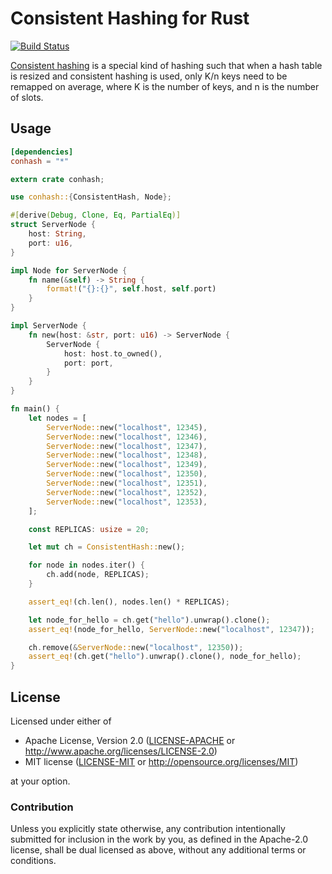 # Consistent Hashing for Rust

[![Build Status](https://travis-ci.org/zonyitoo/conhash-rs.svg)](https://travis-ci.org/zonyitoo/conhash-rs)

[Consistent hashing](http://en.wikipedia.org/wiki/Consistent_hashing) is a special kind of hashing such that
when a hash table is resized and consistent hashing is used, only K/n keys need to be remapped on average,
where K is the number of keys, and n is the number of slots.

## Usage

```toml
[dependencies]
conhash = "*"
```

```rust
extern crate conhash;

use conhash::{ConsistentHash, Node};

#[derive(Debug, Clone, Eq, PartialEq)]
struct ServerNode {
    host: String,
    port: u16,
}

impl Node for ServerNode {
    fn name(&self) -> String {
        format!("{}:{}", self.host, self.port)
    }
}

impl ServerNode {
    fn new(host: &str, port: u16) -> ServerNode {
        ServerNode {
            host: host.to_owned(),
            port: port,
        }
    }
}

fn main() {
    let nodes = [
        ServerNode::new("localhost", 12345),
        ServerNode::new("localhost", 12346),
        ServerNode::new("localhost", 12347),
        ServerNode::new("localhost", 12348),
        ServerNode::new("localhost", 12349),
        ServerNode::new("localhost", 12350),
        ServerNode::new("localhost", 12351),
        ServerNode::new("localhost", 12352),
        ServerNode::new("localhost", 12353),
    ];

    const REPLICAS: usize = 20;

    let mut ch = ConsistentHash::new();

    for node in nodes.iter() {
        ch.add(node, REPLICAS);
    }

    assert_eq!(ch.len(), nodes.len() * REPLICAS);

    let node_for_hello = ch.get("hello").unwrap().clone();
    assert_eq!(node_for_hello, ServerNode::new("localhost", 12347));

    ch.remove(&ServerNode::new("localhost", 12350));
    assert_eq!(ch.get("hello").unwrap().clone(), node_for_hello);
}
```

## License

Licensed under either of

 * Apache License, Version 2.0 ([LICENSE-APACHE](LICENSE-APACHE) or http://www.apache.org/licenses/LICENSE-2.0)
 * MIT license ([LICENSE-MIT](LICENSE-MIT) or http://opensource.org/licenses/MIT)

at your option.

### Contribution

Unless you explicitly state otherwise, any contribution intentionally submitted
for inclusion in the work by you, as defined in the Apache-2.0 license, shall be dual licensed as above, without any
additional terms or conditions.
